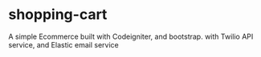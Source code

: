 # shopping-cart
A simple Ecommerce built with Codeigniter, and bootstrap. with Twilio API service, and Elastic email service

